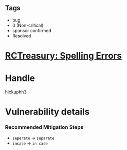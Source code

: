 ## Tags

- bug
- 0 (Non-critical)
- sponsor confirmed
- Resolved

# [RCTreasury: Spelling Errors](https://github.com/code-423n4/2021-08-realitycards-findings/issues/47) 

# Handle

hickuphh3


# Vulnerability details

### Recommended Mitigation Steps

- `seperate` → `separate`
- `incase` → `in case`

